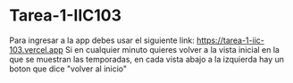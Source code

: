 # Tarea-1-IIC103

Para ingresar a la app debes usar el siguiente link: https://tarea-1-iic-103.vercel.app
Si en cualquier minuto quieres volver a la vista inicial en la que se muestran las temporadas, en cada vista abajo a la izquierda hay un boton que dice "volver al inicio" 
